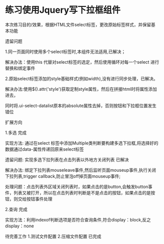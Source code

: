 # 练习使用Jquery写下拉框组件

本次练习目的/效果，根据HTML文件select标签，更改原始标签样式，并保留基本功能

遗留问题

1.同一页面同时使用多个select标签时,本组件无法适用,已解决；

解决办法：使用this 代替对select标签的选定，然后使用循环对每一个select 进行替换和绑定事件

2.原始select标签添加的style基础样式(例如width),没有进行同步处理，已解决。

解决办法:使用$().attr('style')获取定制style属性，然后在拼接html时将属性添加进去，

同时将.ui-select-datalist原本的absolute属性去掉，否则按钮和下拉框位置发生错位


扩展方向

1.多选 完成

实现方法: 通过在select 标签中添加Multiple类判断要构建多选下拉框,将选择好的数据通过data-属性传递回原来select标签

遗留问题: 实现多选下拉列表在点击列表以外地方关闭列表   已解决

解决办法: 绑定下拉列表mouseleave事件,然后监听页面mouseup事件,执行关闭下拉列表,trigger callback,防止冒泡off掉页面mouseup事件;

处理问题：点击列表外区域关闭列表时，如果点击的是button,会触发button事件，列表又被打开，所以在点击列表时判断是不是点击的按钮，如果点击的是按钮，则交给按钮事件处理

2.查询 完成

实现方法：利用indexof判断选项是否符合查询条件,符合display：block,反之display：none


待完善工作
1.测试文件配置
2.压缩文件配置 已完成

